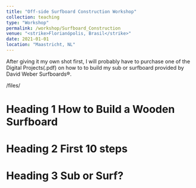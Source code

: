 ```yaml
---
title: "Off-side Surfboard Construction Workshop"
collection: teaching
type: "Workshop"
permalink: /workshop/Surfboard_Construction
venue: "<strike>Florianópolis, Brasil</strike>"
date: 2021-01-01
location: "Maastricht, NL"
---
```


After giving it my own shot first, I will probably have to purchase one of the Digital Projects(.pdf) on how to to build my sub or surfboard provided by David Weber Surfboards®.

/files/ 

Heading 1 How to Build a Wooden Surfboard
======

Heading 2 First 10 steps
======

Heading 3 Sub or Surf?
======
